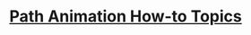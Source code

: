 # [Path Animation How-to Topics](https://docs.microsoft.com/en-us/dotnet/framework/wpf/graphics-multimedia/path-animation-how-to-topics)

